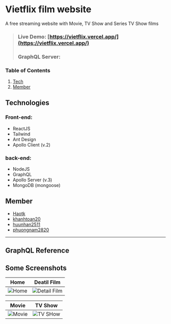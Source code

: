 # **Vietflix film website**
A free streaming website with Movie, TV Show and Series TV Show films

>### **Live Demo**: [https://vietflix.vercel.app/](https://vietflix.vercel.app/)
>### **GraphQL Server**:
### Table of Contents
1. [Tech](#tech)
2. [Member](#member)


## Technologies <a name="tech"><a/>
### **Front-end:**

- ReactJS
- Tailwind
- Ant Design
- Apollo Client (v.2)
  
### **back-end:**
- NodeJS
- GraphQL
- Apollo Server (v.3)
- MongoDB (mongoose)

## Member <a name="member"></a>
- [Haotk](https://github.com/Haotk)
- [khanhtoan20](https://github.com/khanhtoan20)
- [huunhan2511](https://github.com/huunhan2511)
- [phuongnam2820](https://github.com/phuongnam2811)

---
## GraphQL Reference


## Some Screenshots
| **Home** | **Deatil Film** |
| :-: | :-: |
| ![Home](https://imgur.com/XjMOY96.jpeg) | ![Detail Film](https://imgur.com/RK2Uuty.jpeg) |

| **Movie** | **TV Show** |
| :-: | :-: |
| ![Movie](https://imgur.com/1d7kMCf.jpeg) | ![TV SHow](https://imgur.com/2ZOmr6E.jpeg) |
